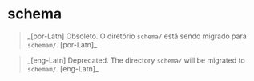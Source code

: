 # schema
> \_[por-Latn] Obsoleto. O diretório `schema/` está sendo migrado para `schemam/`. [por-Latn]\_

> \_[eng-Latn] Deprecated. The directory `schema/` will be migrated to `schemam/`. [eng-Latn]\_
